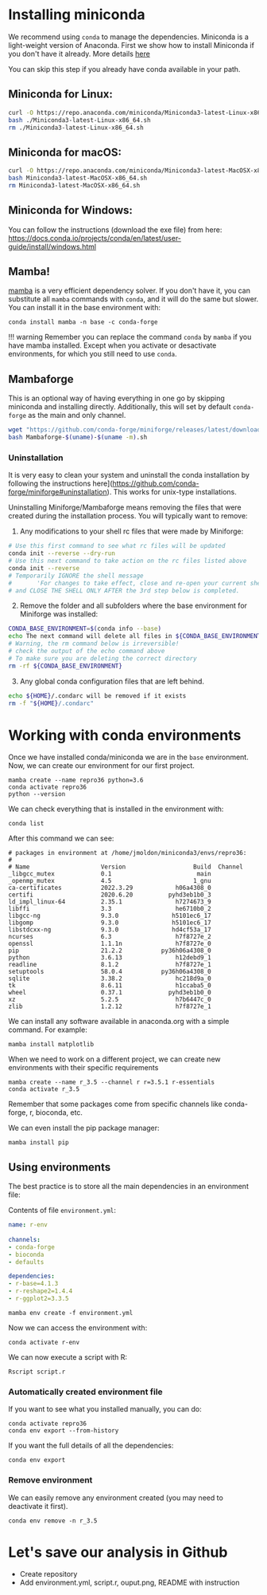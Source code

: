 # Installing miniconda

We recommend using `conda` to manage the dependencies. Miniconda is a light-weight version of Anaconda. First we show how to install Miniconda if you don't have it already. More details [here](https://docs.conda.io/projects/conda/en/latest/user-guide/install/index.html#regular-installation)

You can skip this step if you already have conda available in your path.

## Miniconda for Linux:
```bash
curl -O https://repo.anaconda.com/miniconda/Miniconda3-latest-Linux-x86_64.sh
bash ./Miniconda3-latest-Linux-x86_64.sh
rm ./Miniconda3-latest-Linux-x86_64.sh
```

## Miniconda for macOS:
```bash
curl -O https://repo.anaconda.com/miniconda/Miniconda3-latest-MacOSX-x86_64.sh
bash Miniconda3-latest-MacOSX-x86_64.sh
rm Miniconda3-latest-MacOSX-x86_64.sh
```

## Miniconda for Windows:
You can follow the instructions (download the exe file) from here: https://docs.conda.io/projects/conda/en/latest/user-guide/install/windows.html


## Mamba!

[mamba](https://github.com/mamba-org/mamba) is a very efficient dependency solver. If you don't have it, you can substitute all `mamba` commands with `conda`, and it will do the same but slower. You can install it in the base environment with:

```
conda install mamba -n base -c conda-forge
```

!!! warning
    Remember you can replace the command `conda` by `mamba` if you have mamba installed. Except when you activate or desactivate environments, for which you still need to use `conda`.

## Mambaforge
This is an optional way of having everything in one go by skipping miniconda and installing directly. Additionally, this will set by default `conda-forge` as the main and only channel. 

```bash
wget "https://github.com/conda-forge/miniforge/releases/latest/download/Mambaforge-$(uname)-$(uname -m).sh"
bash Mambaforge-$(uname)-$(uname -m).sh
```

### Uninstallation

It is very easy to clean your system and uninstall the conda installation by following the instructions here](https://github.com/conda-forge/miniforge#uninstallation). This works for unix-type installations.

Uninstalling Miniforge/Mambaforge means removing the files that were created during the installation process. You will typically want to remove:

1. Any modifications to your shell rc files that were made by Miniforge:

```bash
# Use this first command to see what rc files will be updated
conda init --reverse --dry-run
# Use this next command to take action on the rc files listed above
conda init --reverse
# Temporarily IGNORE the shell message 
#       'For changes to take effect, close and re-open your current shell.', 
# and CLOSE THE SHELL ONLY AFTER the 3rd step below is completed.
```

2. Remove the folder and all subfolders where the base environment for Miniforge was installed:

```bash
CONDA_BASE_ENVIRONMENT=$(conda info --base)
echo The next command will delete all files in ${CONDA_BASE_ENVIRONMENT}
# Warning, the rm command below is irreversible!
# check the output of the echo command above
# To make sure you are deleting the correct directory
rm -rf ${CONDA_BASE_ENVIRONMENT}
```

3. Any global conda configuration files that are left behind.

```bash
echo ${HOME}/.condarc will be removed if it exists
rm -f "${HOME}/.condarc"
```

# Working with conda environments

Once we have installed conda/miniconda we are in the `base` environment. Now, we can create our environment for our first project.

```
mamba create --name repro36 python=3.6
conda activate repro36
python --version
```
We can check everything that is installed in the environment with:

```
conda list
```

After this command we can see:

```
# packages in environment at /home/jmoldon/miniconda3/envs/repro36:
#
# Name                    Version                   Build  Channel
_libgcc_mutex             0.1                        main  
_openmp_mutex             4.5                       1_gnu  
ca-certificates           2022.3.29            h06a4308_0  
certifi                   2020.6.20          pyhd3eb1b0_3  
ld_impl_linux-64          2.35.1               h7274673_9  
libffi                    3.3                  he6710b0_2  
libgcc-ng                 9.3.0               h5101ec6_17  
libgomp                   9.3.0               h5101ec6_17  
libstdcxx-ng              9.3.0               hd4cf53a_17  
ncurses                   6.3                  h7f8727e_2  
openssl                   1.1.1n               h7f8727e_0  
pip                       21.2.2           py36h06a4308_0  
python                    3.6.13               h12debd9_1  
readline                  8.1.2                h7f8727e_1  
setuptools                58.0.4           py36h06a4308_0  
sqlite                    3.38.2               hc218d9a_0  
tk                        8.6.11               h1ccaba5_0  
wheel                     0.37.1             pyhd3eb1b0_0  
xz                        5.2.5                h7b6447c_0  
zlib                      1.2.12               h7f8727e_1  
```

We can install any software available in anaconda.org with a simple command. For example:

```
mamba install matplotlib
```


When we need to work on a different project, we can create new environments with their specific requirements
```
mamba create --name r_3.5 --channel r r=3.5.1 r-essentials
conda activate r_3.5
```

Remember that some packages come from specific channels like conda-forge, r, bioconda, etc.

We can even install the pip package manager:

```
mamba install pip
```

## Using environments

The best practice is to store all the main dependencies in an environment file:

Contents of file `environment.yml`:
```yml
name: r-env
  
channels:
- conda-forge
- bioconda
- defaults

dependencies:
- r-base=4.1.3
- r-reshape2=1.4.4
- r-ggplot2=3.3.5
```

```
mamba env create -f environment.yml
```

Now we can access the environment with:

```
conda activate r-env
```

We can now execute a script with R:

```
Rscript script.r
```

### Automatically created environment file

If you want to see what you installed manually, you can do:

```
conda activate repro36
conda env export --from-history
```

If you want the full details of all the dependencies:

```
conda env export
```

### Remove environment

We can easily remove any environment created (you may need to deactivate it first).
```
conda env remove -n r_3.5
```

# Let's save our analysis in Github

- Create repository
- Add environment.yml, script.r, ouput.png, README with instruction

